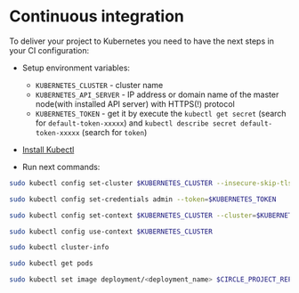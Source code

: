 # Continuous integration

To deliver your project to Kubernetes you need to have the next steps in your CI configuration:

- Setup environment variables:
  - `KUBERNETES_CLUSTER` - cluster name
  - `KUBERNETES_API_SERVER` - IP address or domain name of the master node(with installed API server) with HTTPS(!) protocol
  - `KUBERNETES_TOKEN` - get it by execute the `kubectl get secret` (search for `default-token-xxxxx`) and `kubectl describe secret default-token-xxxxx` (search for `token`)


- [Install Kubectl](/kubernetes/setup-machine-for-cluster-management.html#kubectl)
- Run next commands:
```bash
sudo kubectl config set-cluster $KUBERNETES_CLUSTER --insecure-skip-tls-verify=true --server=$KUBERNETES_API_SERVER

sudo kubectl config set-credentials admin --token=$KUBERNETES_TOKEN

sudo kubectl config set-context $KUBERNETES_CLUSTER --cluster=$KUBERNETES_CLUSTER --user=admin

sudo kubectl config use-context $KUBERNETES_CLUSTER

sudo kubectl cluster-info

sudo kubectl get pods

sudo kubectl set image deployment/<deployment_name> $CIRCLE_PROJECT_REPONAME=$DOCKER_CLOUD_USERNAME/$CIRCLE_PROJECT_REPONAME:$CIRCLE_BRANCH-$CIRCLE_BUILD_NUM
```
